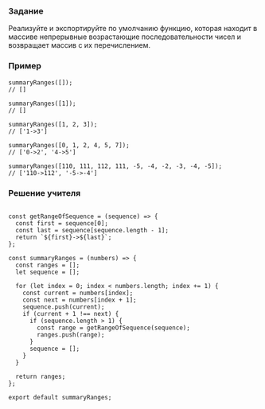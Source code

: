 ### Задание

Реализуйте и экспортируйте по умолчанию функцию, которая находит в массиве непрерывные возрастающие последовательности чисел и возвращает массив с их перечислением.

### Пример

```
summaryRanges([]);
// []

summaryRanges([1]);
// []

summaryRanges([1, 2, 3]);
// ['1->3']

summaryRanges([0, 1, 2, 4, 5, 7]);
// ['0->2', '4->5']

summaryRanges([110, 111, 112, 111, -5, -4, -2, -3, -4, -5]);
// ['110->112', '-5->-4']

```
### Решение учителя

```

const getRangeOfSequence = (sequence) => {
  const first = sequence[0];
  const last = sequence[sequence.length - 1];
  return `${first}->${last}`;
};

const summaryRanges = (numbers) => {
  const ranges = [];
  let sequence = [];

  for (let index = 0; index < numbers.length; index += 1) {
    const current = numbers[index];
    const next = numbers[index + 1];
    sequence.push(current);
    if (current + 1 !== next) {
      if (sequence.length > 1) {
        const range = getRangeOfSequence(sequence);
        ranges.push(range);
      }
      sequence = [];
    }
  }

  return ranges;
};

export default summaryRanges;

```